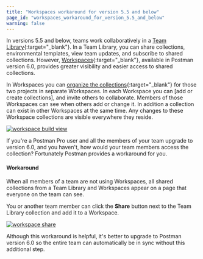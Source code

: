 ```yaml
---
title: "Workspaces workaround for version 5.5 and below"
page_id: "workspaces_workaround_for_version_5.5_and_below"
warning: false
---
```


In versions 5.5 and below, teams work collaboratively in a [Team Library](/docs/postman/team_library/setting_up_team_library){:target="_blank"}. 
In a Team Library, you can share collections, environmental templates, view team updates, and subscribe to shared collections. 
However, [Workspaces](/docs/postman/workspaces/intro_to_workspaces){:target="_blank"}, available in Postman version 6.0, 
provides greater visibility and easier access to shared collections. 

In Workspaces you can [organize the collections](/docs/postman/team_library/setting_up_team_library){:target="_blank"} for 
those two projects in separate Workspaces. In each Workspace you can [add or create collections], 
and invite others to collaborate. Members of those Workspaces can see when others add or change it. In addition a collection can exist in other Workspaces at the same time. Any changes to these Workspace collections are visible everywhere they reside.

[![workspace build view](https://s3.amazonaws.com/postman-static-getpostman-com/postman-docs/WS-workspaces-build-view.png)](https://s3.amazonaws.com/postman-static-getpostman-com/postman-docs/WS-workspaces-build-view.png)

If you're a Postman Pro user and all the members of your team upgrade to version 6.0, and you haven't, how would your team 
members access the collection? Fortunately Postman provides a workaround for you. 

#### Workaround

When all members of a team are not using Workspaces, all shared collections from a Team Library and Workspaces appear on a page that everyone on the team can see. 

You or another team member can click the **Share** button next to the Team Library collection and add it to a Workspace.


[![workspace share](https://s3.amazonaws.com/postman-static-getpostman-com/postman-docs/WS-workaround-pro.png)](https://s3.amazonaws.com/postman-static-getpostman-com/postman-docs/WS-workaround-pro.png)


Although this workaround is helpful, it's better to upgrade to Postman version 6.0 so the entire team can automatically 
be in sync without this additional step.


